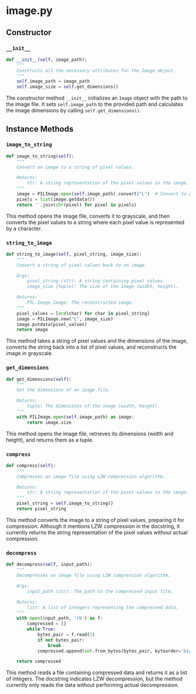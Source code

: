 # image.py

## Constructor

### `__init__`

```python
def __init__(self, image_path):
    """
    Constructs all the necessary attributes for the Image object.
    """
    self.image_path = image_path
    self.image_size = self.get_dimensions()
```

The constructor method `__init__` initializes an `Image` object with the path to the image file. It sets `self.image_path` to the provided path and calculates the image dimensions by calling `self.get_dimensions()`.

## Instance Methods

### `image_to_string`

```python
def image_to_string(self):
    """
    Convert an image to a string of pixel values.

    Returns:
        str: A string representation of the pixel values in the image.
    """
    image = PILImage.open(self.image_path).convert("L")  # Convert to grayscale
    pixels = list(image.getdata())
    return ''.join(chr(pixel) for pixel in pixels)
```

This method opens the image file, converts it to grayscale, and then converts the pixel values to a string where each pixel value is represented by a character.

### `string_to_image`

```python
def string_to_image(self, pixel_string, image_size):
    """
    Convert a string of pixel values back to an image.

    Args:
        pixel_string (str): A string containing pixel values.
        image_size (tuple): The size of the image (width, height).

    Returns:
        PIL.Image.Image: The reconstructed image.
    """
    pixel_values = [ord(char) for char in pixel_string]
    image = PILImage.new("L", image_size)
    image.putdata(pixel_values)
    return image
```

This method takes a string of pixel values and the dimensions of the image, converts the string back into a list of pixel values, and reconstructs the image in grayscale.

### `get_dimensions`

```python
def get_dimensions(self):
    """
    Get the dimensions of an image file.

    Returns:
        tuple: The dimensions of the image (width, height).
    """
    with PILImage.open(self.image_path) as image:
        return image.size
```

This method opens the image file, retrieves its dimensions (width and height), and returns them as a tuple.

### `compress`

```python
def compress(self):
    """
    Compresses an image file using LZW compression algorithm.

    Returns:
        str: A string representation of the pixel values in the image.
    """
    pixel_string = self.image_to_string()
    return pixel_string
```

This method converts the image to a string of pixel values, preparing it for compression. Although it mentions LZW compression in the docstring, it currently returns the string representation of the pixel values without actual compression.

### `decompress`

```python
def decompress(self, input_path):
    """
    Decompresses an image file using LZW compression algorithm.

    Args:
        input_path (str): The path to the compressed input file.

    Returns:
        list: A list of integers representing the compressed data.
    """
    with open(input_path, 'rb') as f:
        compressed = []
        while True:
            bytes_pair = f.read(2)
            if not bytes_pair:
                break
            compressed.append(int.from_bytes(bytes_pair, byteorder='big'))

    return compressed
```

This method reads a file containing compressed data and returns it as a list of integers. The docstring indicates LZW decompression, but the method currently only reads the data without performing actual decompression.
